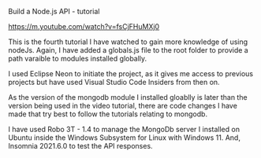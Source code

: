 Build a Node.js API - tutorial

https://m.youtube.com/watch?v=fsCjFHuMXj0

This is the fourth tutorial I have watched to gain more knowledge of using nodeJs. Again, I have added a globals.js file to the root folder to provide a path varaible to modules installed globally.

I used Eclipse Neon to initiate the project, as it gives me access to previous projects but have used Visual Studio Code Insiders from then on.

As the version of the mongodb module I installed gloablly is later than the version being used in the video tutorial, there are code changes I have made that try best to follow the tutorials relating to mongodb.

I have used Robo 3T - 1.4 to manage the MongoDb server I installed on Ubuntu inside the Windows Subsystem for Linux with Windows 11. And, Insomnia 2021.6.0 to test the API responses.

